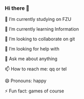 ### Hi there 👋
 🔭 I’m currently studying on FZU

 🌱 I’m currently learning Information

 👯 I’m looking to collaborate on git

 🤔 I’m looking for help with 

 💬 Ask me about anything

 📫 How to reach me: qq or tel
 
 😄 Pronouns: happy

 ⚡ Fun fact: games of course
